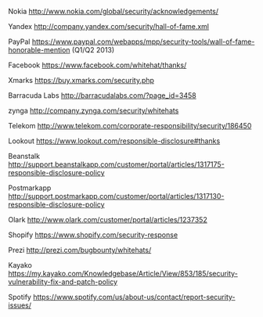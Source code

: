 Nokia http://www.nokia.com/global/security/acknowledgements/

Yandex http://company.yandex.com/security/hall-of-fame.xml

PayPal https://www.paypal.com/webapps/mpp/security-tools/wall-of-fame-honorable-mention (Q1/Q2 2013)

Facebook https://www.facebook.com/whitehat/thanks/

Xmarks https://buy.xmarks.com/security.php

Barracuda Labs http://barracudalabs.com/?page_id=3458

zynga http://company.zynga.com/security/whitehats

Telekom http://www.telekom.com/corporate-responsibility/security/186450

Lookout https://www.lookout.com/responsible-disclosure#thanks

Beanstalk http://support.beanstalkapp.com/customer/portal/articles/1317175-responsible-disclosure-policy

Postmarkapp http://support.postmarkapp.com/customer/portal/articles/1317130-responsible-disclosure-policy

Olark http://www.olark.com/customer/portal/articles/1237352

Shopify https://www.shopify.com/security-response

Prezi http://prezi.com/bugbounty/whitehats/

Kayako https://my.kayako.com/Knowledgebase/Article/View/853/185/security-vulnerability-fix-and-patch-policy

Spotify https://www.spotify.com/us/about-us/contact/report-security-issues/
